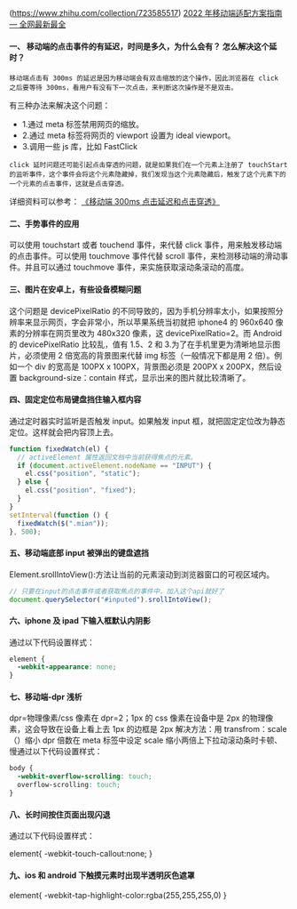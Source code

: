 (https://www.zhihu.com/collection/723585517)
[2022 年移动端适配方案指南 — 全网最新最全](https://juejin.cn/post/7046169975706353701#heading-40)

#### 一、 移动端的点击事件的有延迟，时间是多久，为什么会有？ 怎么解决这个延时？

```
移动端点击有 300ms 的延迟是因为移动端会有双击缩放的这个操作，因此浏览器在 click 之后要等待 300ms，看用户有没有下一次点击，来判断这次操作是不是双击。
```

有三种办法来解决这个问题：

- 1.通过 meta 标签禁用网页的缩放。
- 2.通过 meta 标签将网页的 viewport 设置为 ideal viewport。
- 3.调用一些 js 库，比如 FastClick

```
click 延时问题还可能引起点击穿透的问题，就是如果我们在一个元素上注册了 touchStart 的监听事件，这个事件会将这个元素隐藏掉，我们发现当这个元素隐藏后，触发了这个元素下的一个元素的点击事件，这就是点击穿透。
```

详细资料可以参考：
[《移动端 300ms 点击延迟和点击穿透》](https://juejin.im/post/5b3cc9836fb9a04f9a5cb0e0)

#### 二、手势事件的应用

可以使用 touchstart 或者 touchend 事件，来代替 click 事件，用来触发移动端的点击事件。可以使用 touchmove 事件代替 scroll 事件，来检测移动端的滑动事件。并且可以通过 touchmove 事件，来实施获取滚动条滚动的高度。

#### 三、图片在安卓上，有些设备模糊问题

这个问题是 devicePixelRatio 的不同导致的，因为手机分辨率太小，如果按照分辨率来显示网页，字会非常小，所以苹果系统当初就把 iphone4 的 960x640 像素的分辨率在网页里改为 480x320 像素，这 devicePixelRatio=2。而 Android 的 devicePixelRatio 比较乱，值有 1.5、2 和 3.为了在手机里更为清晰地显示图片，必须使用 2 倍宽高的背景图来代替 img 标签（一般情况下都是用 2 倍）。例如一个 div 的宽高是 100PX x 100PX，背景图必须是 200PX x 200PX，然后设置 background-size：contain 样式，显示出来的图片就比较清晰了。

#### 四、固定定位布局键盘挡住输入框内容

通过定时器实时监听是否触发 input。如果触发 input 框，就把固定定位改为静态定位。这样就会把内容顶上去。

```js
function fixedWatch(el) {
  // activeElement 属性返回文档中当前获得焦点的元素。
  if (document.activeElement.nodeName == "INPUT") {
    el.css("position", "static");
  } else {
    el.css("position", "fixed");
  }
}
setInterval(function () {
  fixedWatch($(".mian"));
}, 500);
```

#### 五、移动端底部 input 被弹出的键盘遮挡

Element.srollIntoView():方法让当前的元素滚动到浏览器窗口的可视区域内。

```js
// 只要在input的点击事件或者获取焦点的事件中，加入这个api就好了
document.querySelector("#inputed").srollIntoView();
```

#### 六、iphone 及 ipad 下输入框默认内阴影

通过以下代码设置样式：

```css
element {
  -webkit-appearance: none;
}
```

#### 七、移动端-dpr 浅析

dpr=物理像素/css 像素在 dpr=2；1px 的 css 像素在设备中是 2px 的物理像素，这会导致在设备上看上去 1px 的边框是 2px 解决方法：用 transfrom：scale（）缩小 dpr 倍数在 meta 标签中设定 scale 缩小两倍上下拉动滚动条时卡顿、慢通过以下代码设置样式：

```css
body {
  -webkit-overflow-scrolling: touch;
  overflow-scrolling: touch;
}
```

#### 八、长时间按住页面出现闪退

通过以下代码设置样式：

element{
-webkit-touch-callout:none;
}

#### 九、ios 和 android 下触摸元素时出现半透明灰色遮罩

element{
-webkit-tap-highlight-color:rgba(255,255,255,0)
}
